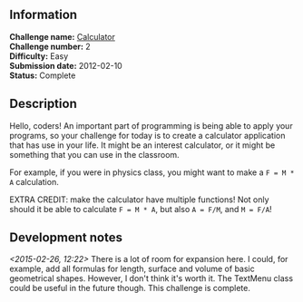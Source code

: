 ## Information

**Challenge name:** [Calculator](http://www.reddit.com/r/dailyprogrammer/comments/pjbj8/easy_challenge_2/)  
**Challenge number:** 2  
**Difficulty:** Easy  
**Submission date:** 2012-02-10  
**Status:** Complete

## Description

Hello, coders! An important part of programming is being able to apply your programs,
so your challenge for today is to create a calculator application that has use in your
life. It might be an interest calculator, or it might be something that you can use in
the classroom.

For example, if you were in physics class, you might want to make a `F = M * A` calculation.

EXTRA CREDIT: make the calculator have multiple functions! Not only should it be able to
calculate `F = M * A`, but also `A = F/M`, and `M = F/A`!

## Development notes

*<2015-02-26, 12:22>*
There is a lot of room for expansion here. I could, for example, add all formulas for
length, surface and volume of basic geometrical shapes. However, I don't think it's
worth it. The TextMenu class could be useful in the future though. This challenge is
complete.
